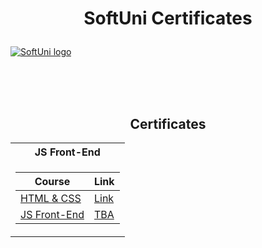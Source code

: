# <p align="center"> SoftUni Certificates <p>

<a href="https://softuni.bg/trainings/courses" rel="Courses"> ![SoftUni logo][logo] </a>

[logo]: https://radoslavstanchev.github.io/Dark-Landing-Page/images/software-university-logo.png "Logo Title Text 2"

<br/>
<br/>
<br/>

<h2 align="center"> Certificates </h2>

<table align="center">

<tr>
  <th> JS Front-End </th>
</tr>

<tr>
<td>

| **Course**                                                                                  | **Link**                                                                    |
| ------------------------------------------------------------------------------------------- | --------------------------------------------------------------------------- |
| <a href="https://softuni.bg/trainings/4114/html-and-css-may-2023"> HTML & CSS </a>          | <a href="https://softuni.bg/certificates/details/174854/6424f863"> Link </a> |
| <a href="https://softuni.bg/trainings/4113/js-front-end-june-2023"> JS Front-End </a>       | <a href="#"> TBA </a> |

</td>
</tr>

</table>

